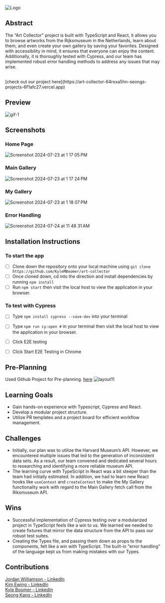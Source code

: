 ![Logo](https://github.com/user-attachments/assets/14445988-a8b5-4b73-b29b-bfed6affe842)

## Abstract
The “Art Collector” project is built with TypeScript and React, it allows you to browse artworks from the Rijksmuseum in the Netherlands, learn about them, and even create your own gallery by saving your favorites. Designed with accessibility in mind, it ensures that everyone can enjoy the content. Additionally, it is thoroughly tested with Cypress, and our team has implemented robust error handling methods to address any issues that may arise.

<br/>
[check out our project here](https://art-collector-64rsxa5hn-seongs-projects-6f1afc27.vercel.app)


## Preview
![gif-1](https://github.com/user-attachments/assets/d36bd245-851b-4651-8391-b555d4ccfbf7)


## Screenshots
### Home Page
![Screenshot 2024-07-23 at 1 17 05 PM](https://github.com/user-attachments/assets/26c600dd-6f98-481f-b0fa-8729b572a21d)

### Main Gallery
![Screenshot 2024-07-23 at 1 17 24 PM](https://github.com/user-attachments/assets/a53a4410-64a9-403c-ba0d-d4a20a697f0d)

### My Gallery
![Screenshot 2024-07-23 at 1 18 07 PM](https://github.com/user-attachments/assets/dd7944c4-ddaa-4045-9676-57eb6e664458)

### Error Handling
![Screenshot 2024-07-24 at 11 48 31 AM](https://github.com/user-attachments/assets/73744860-fa40-4262-b162-9e8a79a82747)




## Installation Instructions
### To start the app
- [ ]  Clone down the repository onto your local machine using `git clone https://github.com/KyleMBoomer/art-collector`
- [ ]  Once cloned down, cd into the direction and install dependencies by running `npm install`
- [ ]  Run `npm start` then visit the local host to view the application in your browser.

### To test with Cypress
- [ ]  Type `npm install cypress --save-dev` into your terminal
- [ ]  Type `npm run cy:open #` in your terminal then visit the local host to view the application in your browser.
- [ ]  Click E2E testing
- [ ]  Click Start E2E Testing in Chrome


## Pre-Planning
Used Github Project for Pre-planning. [here](https://github.com/users/KyleMBoomer/projects/2)
![layout11](https://github.com/user-attachments/assets/c9d8cc06-90e8-4e31-91f0-336ddd227bbf)


## Learning Goals
  * Gain hands-on experience with Typescript, Cypress and React.
  * Develop a modular project structure.
  * Utilize PR templates and a project board for efficient workflow management.
  
## Challenges
  * Initially, our plan was to utilize the Harvard Museum’s API. However, we encountered multiple issues that led to the generation of inconsistent data sets. As a result, our team convened and dedicated several hours to researching and identifying a more reliable museum API.
  * The learning curve with TypeScript in React was a bit steeper than the team had initially estimated. In addition, we had to learn new React hooks like `useContext` and `createContext` to make the My Gallery functionality work with regard to the Main Gallery fetch call from the Riksmuseum API. 
  
## Wins
* Successful implementation of Cypress testing over a modularized project in TypeScript feels like a win to us. We learned we needed to create fixtures that mirror the data structure from the API to pass our robust test suites. 
* Creating the Types file, and passing them down as props to the components, felt like a win with TypeScript. The built-in "error handling" of the language kept us from making mistakes with our Types. 

## Contributions
[Jordan Williamson - LinkedIn](https://www.linkedin.com/in/jordan-williamson-a079b3271/) <br />
[Kim Ewing - LinkedIn](https://www.linkedin.com/in/kimberlypekar/) <br />
[Kyle Boomer - LinkedIn](https://www.linkedin.com/in/kylemboomer/) <br />
[Seong Kang - LinkedIn](https://www.linkedin.com/in/seong-kang/)
